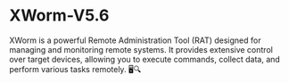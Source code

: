 # XWorm-V5.6
XWorm is a powerful Remote Administration Tool (RAT) designed for managing and monitoring remote systems. It provides extensive control over target devices, allowing you to execute commands, collect data, and perform various tasks remotely. 🖥️🔍

